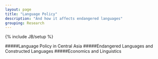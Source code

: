 ```yaml
---
layout: page
title: "Language Policy"
description: "And how it affects endangered languages"
grouping: Research
---
```

{% include JB/setup %}

#####Language Policy in Central Asia
#####Endangered Languages and Constructed Languages
#####Economics and Linguistics
